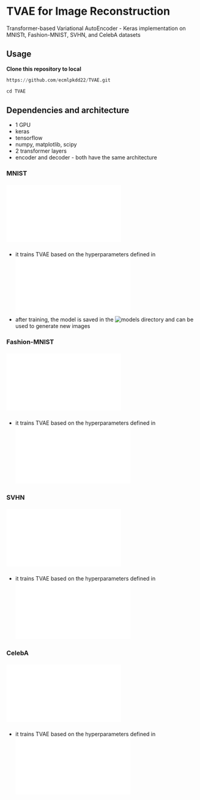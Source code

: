 # TVAE for Image Reconstruction
Transformer-based Variational AutoEncoder - Keras implementation on MNISTt, Fashion-MNIST, SVHN, and CelebA datasets

## Usage

**Clone this repository to local**

```python
https://github.com/ecmlpkdd22/TVAE.git

cd TVAE
```

## Dependencies and architecture

- 1 GPU
- keras
- tensorflow
- numpy, matplotlib, scipy
- 2 transformer layers 
- encoder and decoder - both have the same architecture


### MNIST

##### ![src/mnist_train.py](src/mnist_train.py)
- it trains TVAE based on the hyperparameters defined in ![src/mnist_params.py](src/mnist_params.py)
- after training, the model is saved in the ![models](models/) directory and can be used to generate new images


### Fashion-MNIST

##### ![src/f_mnist_train.py](src/f_mnist_train.py)
- it trains TVAE based on the hyperparameters defined in ![src/f_mnist_params.py](src/f_mnist_params.py)


### SVHN

##### ![src/svhn_train.py](src/svhn_train.py)
- it trains TVAE based on the hyperparameters defined in ![src/svhn_params.py](src/svhn_params.py)


### CelebA

##### ![src/celeba_train.py](src/celeba_train.py)
- it trains TVAE based on the hyperparameters defined in ![src/celeba_params.py](src/celeba_params.py)



